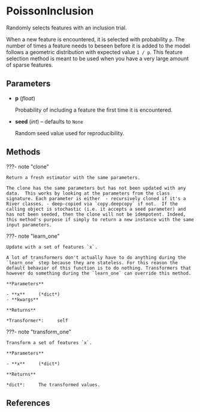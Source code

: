 # PoissonInclusion

Randomly selects features with an inclusion trial.

When a new feature is encountered, it is selected with probability `p`. The number of times a feature needs to beseen before it is added to the model follows a geometric distribution with expected value `1 / p`. This feature selection method is meant to be used when you have a very large amount of sparse features.

## Parameters

- **p** (*float*)

    Probability of including a feature the first time it is encountered.

- **seed** (*int*) – defaults to `None`

    Random seed value used for reproducibility.




## Methods

???- note "clone"

    Return a fresh estimator with the same parameters.

    The clone has the same parameters but has not been updated with any data.  This works by looking at the parameters from the class signature. Each parameter is either  - recursively cloned if it's a River classes. - deep-copied via `copy.deepcopy` if not.  If the calling object is stochastic (i.e. it accepts a seed parameter) and has not been seeded, then the clone will not be idempotent. Indeed, this method's purpose if simply to return a new instance with the same input parameters.

    
???- note "learn_one"

    Update with a set of features `x`.

    A lot of transformers don't actually have to do anything during the `learn_one` step because they are stateless. For this reason the default behavior of this function is to do nothing. Transformers that however do something during the `learn_one` can override this method.

    **Parameters**

    - **x**     (*dict*)    
    - **kwargs**    
    
    **Returns**

    *Transformer*:     self
    
???- note "transform_one"

    Transform a set of features `x`.

    **Parameters**

    - **x**     (*dict*)    
    
    **Returns**

    *dict*:     The transformed values.
    
## References

[^1]: [McMahan, H.B., Holt, G., Sculley, D., Young, M., Ebner, D., Grady, J., Nie, L., Phillips, T., Davydov, E., Golovin, D. and Chikkerur, S., 2013, August. Ad click prediction: a view from the trenches. In Proceedings of the 19th ACM SIGKDD international conference on Knowledge discovery and data mining (pp. 1222-1230)](https://static.googleusercontent.com/media/research.google.com/en//pubs/archive/41159.pdf)

